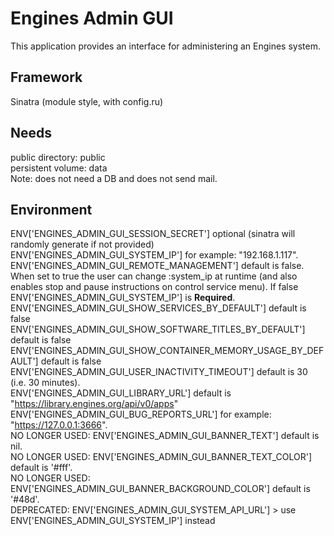 Engines Admin GUI
=================

This application provides an interface for administering an Engines system.

Framework
---------
Sinatra (module style, with config.ru)

Needs
-----
public directory: public  
persistent volume: data  
Note: does not need a DB and does not send mail.

Environment
-----------

ENV['ENGINES_ADMIN_GUI_SESSION_SECRET'] optional (sinatra will randomly generate if not provided)
ENV['ENGINES_ADMIN_GUI_SYSTEM_IP'] for example: "192.168.1.117".
ENV['ENGINES_ADMIN_GUI_REMOTE_MANAGEMENT'] default is false. When set to true the user can change :system_ip at runtime (and also enables stop and pause instructions on control service menu). If false ENV['ENGINES_ADMIN_GUI_SYSTEM_IP'] is **Required**.  
ENV['ENGINES_ADMIN_GUI_SHOW_SERVICES_BY_DEFAULT'] default is false
ENV['ENGINES_ADMIN_GUI_SHOW_SOFTWARE_TITLES_BY_DEFAULT'] default is false
ENV['ENGINES_ADMIN_GUI_SHOW_CONTAINER_MEMORY_USAGE_BY_DEFAULT'] default is false
ENV['ENGINES_ADMIN_GUI_USER_INACTIVITY_TIMEOUT'] default is 30 (i.e. 30 minutes).  
ENV['ENGINES_ADMIN_GUI_LIBRARY_URL'] default is "https://library.engines.org/api/v0/apps"  
ENV['ENGINES_ADMIN_GUI_BUG_REPORTS_URL'] for example: "https://127.0.0.1:3666".  
NO LONGER USED: ENV['ENGINES_ADMIN_GUI_BANNER_TEXT'] default is nil.  
NO LONGER USED: ENV['ENGINES_ADMIN_GUI_BANNER_TEXT_COLOR'] default is '#fff'.  
NO LONGER USED: ENV['ENGINES_ADMIN_GUI_BANNER_BACKGROUND_COLOR'] default is '#48d'.  
DEPRECATED:  ENV['ENGINES_ADMIN_GUI_SYSTEM_API_URL'] > use ENV['ENGINES_ADMIN_GUI_SYSTEM_IP'] instead
